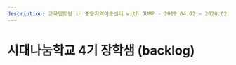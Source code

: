 ```yaml
---
description: 교육멘토링 in 중동지역아동센터 with JUMP - 2019.04.02 ~ 2020.02.28
---
```


# 시대나눔학교 4기 장학샘 \(backlog\)

